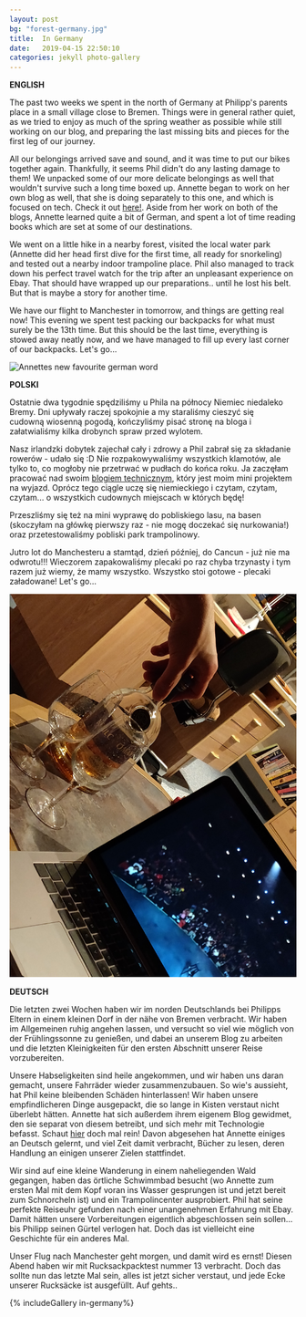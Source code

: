 ```yaml
---
layout: post
bg: "forest-germany.jpg"
title:  In Germany
date:   2019-04-15 22:50:10 
categories: jekyll photo-gallery
---
```


<b>ENGLISH</b>

The past two weeks we spent in the north of Germany at Philipp's parents place in a small village close to Bremen. Things were in general rather quiet, as we tried to enjoy as much of the spring weather as possible while still working on our blog, and preparing the last missing bits and pieces for the first leg of our journey.

All our belongings arrived save and sound, and it was time to put our bikes together again. Thankfully, it seems Phil didn't do any lasting damage to them! We unpacked some of our more delicate belongings as well that wouldn't survive such a long time boxed up. Annette began to work on her own blog as well, that she is doing separately to this one, and which is focused on tech. Check it out [here!](https://arfro.github.io/). Aside from her work on both of the blogs, Annette learned quite a bit of German, and spent a lot of time reading books which are set at some of our destinations.

We went on a little hike in a nearby forest, visited the local water park (Annette did her head first dive for the first time, all ready for snorkeling) and tested out a nearby indoor trampoline place. Phil also managed to track down his perfect travel watch for the trip after an unpleasant experience on Ebay. That should have wrapped up our preparations.. until he lost his belt. But that is maybe a story for another time.

We have our flight to Manchester in tomorrow, and things are getting real now! This evening we spent test packing our backpacks for what must surely be the 13th time. But this should be the last time, everything is stowed away neatly now, and we have managed to fill up every last corner of our backpacks. Let's go...

![Annettes new favourite german word](/assets/images/posts/in-germany/2.jpg)

<b>POLSKI</b>

Ostatnie dwa tygodnie spędziliśmy u Phila na północy Niemiec niedaleko Bremy. Dni upływały raczej spokojnie a my staraliśmy cieszyć się cudowną wiosenną pogodą, kończyliśmy pisać stronę na bloga i załatwialiśmy kilka drobynch spraw przed wylotem.<br>

Nasz irlandzki dobytek zajechał cały i zdrowy a Phil zabrał się za składanie rowerów - udało się :D Nie rozpakowywaliśmy wszystkich klamotów, ale tylko to, co mogłoby nie przetrwać w pudłach do końca roku. Ja zaczęłam pracować nad swoim [blogiem technicznym](https://arfro.github.io/), który jest moim mini projektem na wyjazd. Oprócz tego ciągle uczę się niemieckiego i czytam, czytam, czytam... o wszystkich cudownych miejscach w których będę!<br>

Przeszliśmy się też na mini wyprawę do pobliskiego lasu, na basen (skoczyłam na główkę pierwszy raz - nie mogę doczekać się nurkowania!) oraz przetestowaliśmy pobliski park trampolinowy.<br>

Jutro lot do Manchesteru a stamtąd, dzień później, do Cancun - już nie ma odwrotu!!! Wieczorem zapakowaliśmy plecaki po raz chyba trzynasty i tym razem już wiemy, że mamy wszystko. Wszystko stoi gotowe - plecaki załadowane! Let's go...

![A well deserved drink after work](/assets/images/posts/in-germany/3.jpg)

<b>DEUTSCH</b>

Die letzten zwei Wochen haben wir im norden Deutschlands bei Philipps Eltern in einem kleinen Dorf in der nähe von Bremen verbracht. Wir haben im Allgemeinen ruhig angehen lassen, und versucht so viel wie möglich von der Frühlingssonne zu genießen, und dabei an unserem Blog zu arbeiten und die letzten Kleinigkeiten für den ersten Abschnitt unserer Reise vorzubereiten. 

Unsere Habseligkeiten sind heile angekommen, und wir haben uns daran gemacht, unsere Fahrräder wieder zusammenzubauen. So wie's aussieht, hat Phil keine bleibenden Schäden hinterlassen! Wir haben unsere empfindlicheren Dinge ausgepackt, die so lange in Kisten verstaut nicht überlebt hätten. Annette hat sich außerdem ihrem eigenem Blog gewidmet, den sie separat von diesem betreibt, und sich mehr mit Technologie befasst. Schaut [hier](https://arfro.github.io/) doch mal rein! Davon abgesehen hat Annette einiges an Deutsch gelernt, und viel Zeit damit verbracht, Bücher zu lesen, deren Handlung an einigen unserer Zielen stattfindet.

Wir sind auf eine kleine Wanderung in einem naheliegenden Wald gegangen, haben das örtliche Schwimmbad besucht (wo Annette zum ersten Mal mit dem Kopf voran ins Wasser gesprungen ist und jetzt bereit zum Schnorcheln ist) und ein Trampolincenter ausprobiert. Phil hat seine perfekte Reiseuhr gefunden nach einer unangenehmen Erfahrung mit Ebay. Damit hätten unsere Vorbereitungen eigentlich abgeschlossen sein sollen... bis Philipp seinen Gürtel verlogen hat. Doch das ist vielleicht eine Geschichte für ein anderes Mal.

Unser Flug nach Manchester geht morgen, und damit wird es ernst! Diesen Abend haben wir mit Rucksackpacktest nummer 13 verbracht. Doch das sollte nun das letzte Mal sein, alles ist jetzt sicher verstaut, und jede Ecke unserer Rucksäcke ist ausgefüllt. Auf gehts.. 

{% includeGallery in-germany%}